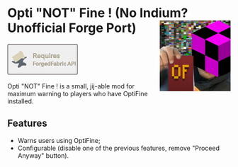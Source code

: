 # Opti "NOT" Fine ! (No Indium? Unofficial Forge Port) <img src="src/main/resources/icon.png" align="right" width="160"/>

[![ForgedFabric API](ForgedFabricAPI.png)](https://www.curseforge.com/minecraft/mc-mods/forgedfabric)

Opti "NOT" Fine ! is a small, jij-able mod for maximum warning to players who have OptiFine installed.

## Features

- Warns users using OptiFine;
- Configurable (disable one of the previous features, remove "Proceed Anyway" button).

<!---
## Adding to your project


```
repositories {
    maven {
        url = 'https://maven.cafeteria.dev/releases/'
    }
}

dependencies {
    modImplementation "me.luligabi:NoIndium:[VERSION]"
    include "me.luligabi:NoIndium:[VERSION]"
}
```
--->
